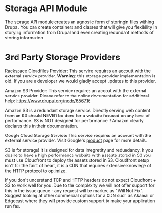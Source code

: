 Storaga API Module
================================================================================

The storage API module creates an agnostic form of storingin files withing
Drupal.  You can create containers and classes that will give you flexibility
in storying information from Drupal and even creating redundant methods of
storing information.


3rd Party Storage Providers
================================================================================

Rackspace Cloudfiles Provider:
This service requires an accoutt with the external service provider.
**Warning**: this storage provider implementation is old. If you are a developer
we would gladly accept updates to this provider.

Amazon S3 Provider:
This service requires an accout with the external service provider. Please refer
to the online documentation for additional help:
https://www.drupal.org/node/656716

Amazon S3 is a redundant storage service.
Directly serving web content from an S3 should NEVER be done for a website
focused on any level of performance.  S3 is NOT designed for performance!!!
Amazon clearly declares this in their documentation.

Google Cloud Storage Service:
This service requires an account with the external service provider. Visit
Google's [product](https://cloud.google.com/storage/) page for more details.

S3 is for storage! It is designed for data integretity and redundancy.  If you
desire to have a high performance website with assests stored in S3 you must
use Cloudfront to deploy the assets stored in S3.  Cloudfront setup isn't for
the faint of heart, it is a CDN that requires extensive knowlege of the HTTP
protocol to optimize.

If you don't understand TCP and HTTP headers do not expect Cloudfront + S3 to
work well for you. Due to the complexity we will not offer support for this in
the issue queue - any request will be marked as "Will Not Fix".  Suggest
looking at other commercial options for a CDN such as Akamai or Edgecast where
they will provide custom support to make your application run fas.

